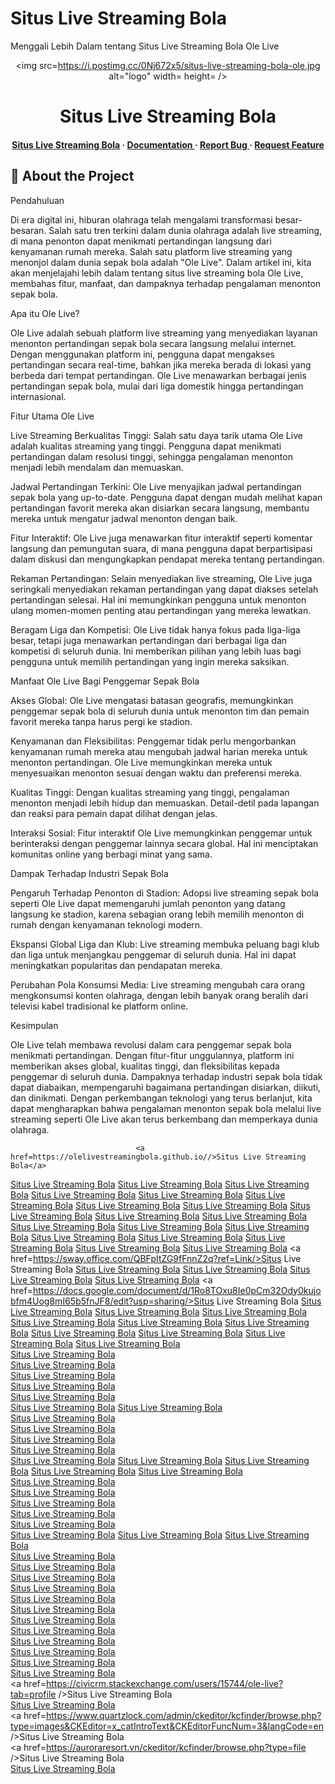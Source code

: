 # Situs Live Streaming Bola

Menggali Lebih Dalam tentang Situs Live Streaming Bola Ole Live
<div align='center'>

<img src=https://i.postimg.cc/0Nj672x5/situs-live-streaming-bola-ole.jpg alt="logo" width= height= />

<h1>Situs Live Streaming Bola</h1>
<h4> <a href=https://olesiaranbola.com/>Situs Live Streaming Bola</a> <span> · </span> <a href="https://github.com/Ole live/https://github.com/olelive/blob/master/README.md"> Documentation </a> <span> · </span> <a href="https://github.com/Ole live/https://github.com/olelive/issues"> Report Bug </a> <span> · </span> <a href="https://github.com/Ole live/https://github.com/olelive/issues"> Request Feature </a> </h4>


</div>

## :star2: About the Project



Pendahuluan

Di era digital ini, hiburan olahraga telah mengalami transformasi besar-besaran. Salah satu tren terkini dalam dunia olahraga adalah live streaming, di mana penonton dapat menikmati pertandingan langsung dari kenyamanan rumah mereka. Salah satu platform live streaming yang menonjol dalam dunia sepak bola adalah "Ole Live". Dalam artikel ini, kita akan menjelajahi lebih dalam tentang situs live streaming bola Ole Live, membahas fitur, manfaat, dan dampaknya terhadap pengalaman menonton sepak bola.

Apa itu Ole Live?

Ole Live adalah sebuah platform live streaming yang menyediakan layanan menonton pertandingan sepak bola secara langsung melalui internet. Dengan menggunakan platform ini, pengguna dapat mengakses pertandingan secara real-time, bahkan jika mereka berada di lokasi yang berbeda dari tempat pertandingan. Ole Live menawarkan berbagai jenis pertandingan sepak bola, mulai dari liga domestik hingga pertandingan internasional.

Fitur Utama Ole Live

Live Streaming Berkualitas Tinggi: Salah satu daya tarik utama Ole Live adalah kualitas streaming yang tinggi. Pengguna dapat menikmati pertandingan dalam resolusi tinggi, sehingga pengalaman menonton menjadi lebih mendalam dan memuaskan.

Jadwal Pertandingan Terkini: Ole Live menyajikan jadwal pertandingan sepak bola yang up-to-date. Pengguna dapat dengan mudah melihat kapan pertandingan favorit mereka akan disiarkan secara langsung, membantu mereka untuk mengatur jadwal menonton dengan baik.

Fitur Interaktif: Ole Live juga menawarkan fitur interaktif seperti komentar langsung dan pemungutan suara, di mana pengguna dapat berpartisipasi dalam diskusi dan mengungkapkan pendapat mereka tentang pertandingan.

Rekaman Pertandingan: Selain menyediakan live streaming, Ole Live juga seringkali menyediakan rekaman pertandingan yang dapat diakses setelah pertandingan selesai. Hal ini memungkinkan pengguna untuk menonton ulang momen-momen penting atau pertandingan yang mereka lewatkan.

Beragam Liga dan Kompetisi: Ole Live tidak hanya fokus pada liga-liga besar, tetapi juga menawarkan pertandingan dari berbagai liga dan kompetisi di seluruh dunia. Ini memberikan pilihan yang lebih luas bagi pengguna untuk memilih pertandingan yang ingin mereka saksikan.

Manfaat Ole Live Bagi Penggemar Sepak Bola

Akses Global: Ole Live mengatasi batasan geografis, memungkinkan penggemar sepak bola di seluruh dunia untuk menonton tim dan pemain favorit mereka tanpa harus pergi ke stadion.

Kenyamanan dan Fleksibilitas: Penggemar tidak perlu mengorbankan kenyamanan rumah mereka atau mengubah jadwal harian mereka untuk menonton pertandingan. Ole Live memungkinkan mereka untuk menyesuaikan menonton sesuai dengan waktu dan preferensi mereka.

Kualitas Tinggi: Dengan kualitas streaming yang tinggi, pengalaman menonton menjadi lebih hidup dan memuaskan. Detail-detil pada lapangan dan reaksi para pemain dapat dilihat dengan jelas.

Interaksi Sosial: Fitur interaktif Ole Live memungkinkan penggemar untuk berinteraksi dengan penggemar lainnya secara global. Hal ini menciptakan komunitas online yang berbagi minat yang sama.

Dampak Terhadap Industri Sepak Bola

Pengaruh Terhadap Penonton di Stadion: Adopsi live streaming sepak bola seperti Ole Live dapat memengaruhi jumlah penonton yang datang langsung ke stadion, karena sebagian orang lebih memilih menonton di rumah dengan kenyamanan teknologi modern.

Ekspansi Global Liga dan Klub: Live streaming membuka peluang bagi klub dan liga untuk menjangkau penggemar di seluruh dunia. Hal ini dapat meningkatkan popularitas dan pendapatan mereka.

Perubahan Pola Konsumsi Media: Live streaming mengubah cara orang mengkonsumsi konten olahraga, dengan lebih banyak orang beralih dari televisi kabel tradisional ke platform online.

Kesimpulan

Ole Live telah membawa revolusi dalam cara penggemar sepak bola menikmati pertandingan. Dengan fitur-fitur unggulannya, platform ini memberikan akses global, kualitas tinggi, dan fleksibilitas kepada penggemar di seluruh dunia. Dampaknya terhadap industri sepak bola tidak dapat diabaikan, mempengaruhi bagaimana pertandingan disiarkan, diikuti, dan dinikmati. Dengan perkembangan teknologi yang terus berlanjut, kita dapat mengharapkan bahwa pengalaman menonton sepak bola melalui live streaming seperti Ole Live akan terus berkembang dan memperkaya dunia olahraga.

								<a href=https://olelivestreamingbola.github.io//>Situs Live Streaming Bola</a> 
<a href=https://streamingsepakbola.github.io//>Situs Live Streaming Bola</a> 
<a href=https://olelivetv.github.io/>Situs Live Streaming Bola</a> 
<a href=https://situslivestreamingbola.bandcamp.com/album/situs-live-streaming-bola/>Situs Live Streaming Bola</a> 
<a href=https://olelive.hpage.com/welcome.html/>Situs Live Streaming Bola</a> 
<a href=https://olelivetv.brick.site//>Situs Live Streaming Bola</a> 
<a href=https://situslivestreamingbola.mystrikingly.com//>Situs Live Streaming Bola</a> 
<a href=https://situslivestreamingbola.blogspot.com//>Situs Live Streaming Bola</a> 
<a href=https://situslivestreamingbola.brushd.com//>Situs Live Streaming Bola</a> 
<a href=http://situslivestreamingbola.justfolio.com//>Situs Live Streaming Bola</a> 
<a href=https://www.justgiving.com/page/situslivestreamingbola/>Situs Live Streaming Bola</a> 
<a href=https://situslivestreamingbola.splashthat.com//>Situs Live Streaming Bola</a> 
<a href=https://controlpanel.artweb.com//>Situs Live Streaming Bola</a> 
<a href=https://about.me/olelivetv/getstarted/>Situs Live Streaming Bola</a> 
<a href=https://500px.com/photo/1076542196/situs-live-streaming-bola-ole-by-ole-live-tv/>Situs Live Streaming Bola</a> 
<a href=https://medium.com/@oletierwebsite/alternatif-situs-live-streaming-bola-saat-ini-e7bf7cdd29ce/>Situs Live Streaming Bola</a> 
<a href=https://www.flickr.com/photos/199051121@N06/with/53149697563//>Situs Live Streaming Bola</a> 
<a href=https://morguefile.com/creative/olelivetv/>Situs Live Streaming Bola</a> 
<a href=https://id.pinterest.com/olelivetv/situs-live-streaming-bola//>Situs Live Streaming Bola</a> 
<a href=https://pixabay.com/accounts/media//>Situs Live Streaming Bola</a> 
<a href=https://sway.office.com/QBFpItZG9fFnnZ2q?ref=Link/>Situs Live Streaming Bola</a> 
<a href=https://slides.com/olelivetv/ellipse/>Situs Live Streaming Bola</a> 
<a href=https://www.bingplaces.com//>Situs Live Streaming Bola</a> 
<a href=https://www.manta.com/c/m1wwxhn/situs-live-streaming-bola/>Situs Live Streaming Bola</a> 
<a href=https://olelivetv3.wordpress.com/2023/08/29/alternatif-situs-live-streaming-bola-saat-ini//>Situs Live Streaming Bola</a> 
<a href=https://docs.google.com/document/d/1Ro8TOxu8Ie0pCm32Ody0kujobfm4Uog8mI65b5fnJF8/edit?usp=sharing/>Situs Live Streaming Bola</a> 
<a href=https://olelivestreamingbola.weebly.com//>Situs Live Streaming Bola</a> 
<a href=https://olelivebolamalamini.blogspot.com//>Situs Live Streaming Bola</a> 
<a href=https://kontesbolagratis.blogspot.com//>Situs Live Streaming Bola</a> 
<a href=https://situslivestreamingbola.blogspot.com//>Situs Live Streaming Bola</a> 
<a href=https://jadwalpertandinganbolalive.blogspot.com//>Situs Live Streaming Bola</a> 
<a href=https://komunitasbolaole.blogspot.com//>Situs Live Streaming Bola</a> 
<a href=https://beritabolaupdateole.blogspot.com//>Situs Live Streaming Bola</a> 
<a href=https://infobolalegend.blogspot.com//>Situs Live Streaming Bola</a> 
<a href=https://beritaliga1bri.blogspot.com//>Situs Live Streaming Bola</a> 
<a href=https://medium.com/@livestreamingbola/alternatif-situs-live-streaming-bola-saat-ini-8e39a0640cdf/>Situs Live Streaming Bola</a> 										
<a href=https://www.deviantart.com/livestreamingbola/artAlternatif-Situs-Live-Streaming-Bola-Saat-Ini-978711014		/>Situs Live Streaming Bola</a> 								
<a href=https://livestreamingbola.tumblr.com/post/725253479956987904/live-streaming-bola/>Situs Live Streaming Bola</a> 										
<a href=https://audiomack.com/olelivetv					/>Situs Live Streaming Bola</a> 					
<a href=https://www.kickstarter.com/profile/1289394023/about	/>Situs Live Streaming Bola</a> 									
<a href=https://www.bloglovin.com/@olelivetv/alternatif-situs-live-streaming-bola-saat		/>Situs Live Streaming Bola</a> 								
<a href=https://www.tripadvisor.co.id/Profile/olelivetv										/>Situs Live Streaming Bola</a> 
<a href=https://issuu.com/olelivetv/docs/alternatif_situs_live_streaming_bola_saat_ini/>Situs Live Streaming Bola</a> 										
<a href=https://alternatifsituslivestreaming.blogspot.com/			/>Situs Live Streaming Bola</a> 							
<a href=https://olelivetv.wordpress.com/				/>Situs Live Streaming Bola</a> 						
<a href=https://olelivetv.livejournal.com/418.html			/>Situs Live Streaming Bola</a> 							
<a href=https://olelivetv.weebly.com/				/>Situs Live Streaming Bola</a> 						
<a href=https://miarroba.com/olelivetv										/>Situs Live Streaming Bola</a> 
<a href=https://olelivetv.bravesites.com/										/>Situs Live Streaming Bola</a> 
<a href=http://olelivetv.wikidot.com/start										/>Situs Live Streaming Bola</a> 
<a href=https://olelivetv.edublogs.org/										/>Situs Live Streaming Bola</a> 
<a href=https://splafy-schniands-tseiands.yolasite.com/				/>Situs Live Streaming Bola</a> 						
<a href=https://sites.google.com/view/olelivetv/halaman-muka		/>Situs Live Streaming Bola</a> 								
<a href=https://olelivetv.jigsy.com/								/>Situs Live Streaming Bola</a> 		
<a href=https://id.quora.com/Apa-website-live-streaming-pertandingan-sepak-bola-yang-bagus		/>Situs Live Streaming Bola</a> 								
<a href=https://olelivetv.blog.fc2.com/blog-entry-1.html								/>Situs Live Streaming Bola</a> 		
<a href=https://www.slideshare.net/tierweb/situs-live-streaming-bolapdf					/>Situs Live Streaming Bola</a> 					
<a href=https://situslivestreamingbola.zohosites.com/										/>Situs Live Streaming Bola</a> 
<a href=https://www.scribd.com/document/667577170/Situs-Live-Streaming-Bola										/>Situs Live Streaming Bola</a> 
<a href=https://www.deviantart.com/situslivestreaming/art5-Situs-Terbaik-untuk-Live-Streaming-Bola-Langsung-979404073	/>Situs Live Streaming Bola</a> 									
<a href=https://www.pozible.com/profile/tier-web						/>Situs Live Streaming Bola</a> 				
<a href=https://www.veoh.com/myprofile							/>Situs Live Streaming Bola</a> 			
<a href=https://www.thinglink.com/scene/1752638672521397092			/>Situs Live Streaming Bola</a> 							
<a href=https://linktr.ee/situslivestreamingbola					/>Situs Live Streaming Bola</a> 					
<a href=https://www.intensedebate.com/profiles/oletierwebsite		/>Situs Live Streaming Bola</a> 								
<a href=https://doodleordie.com/profile/olelive						/>Situs Live Streaming Bola</a> 				
<a href=https://folkd.com/link/Situs-Live-Streaming-Bola				/>Situs Live Streaming Bola</a> 						
<a href=https://profiles.wordpress.org/olelivetv/					/>Situs Live Streaming Bola</a> 					
<a href=https://www.openstreetmap.org/user/ole%20live%20tv				/>Situs Live Streaming Bola</a> 						
<a href=https://qiita.com/oletierwebsite									/>Situs Live Streaming Bola</a> 	
<a href=https://giphy.com/gifs/soccer-foottbal-C5lxJUXOJxT7K841TQ				/>Situs Live Streaming Bola</a> 						
<a href=https://www.bitsdujour.com/profiles/BXyhb6								/>Situs Live Streaming Bola</a> 		
<a href=https://civicrm.stackexchange.com/users/15744/ole-live?tab=profile			/>Situs Live Streaming Bola</a> 							
<a href=https://location-bretagne.com/kcfinder/browse.php		/>Situs Live Streaming Bola</a> 								
<a href=https://www.quartzlock.com/admin/ckeditor/kcfinder/browse.php?type=images&CKEditor=x_catIntroText&CKEditorFuncNum=3&langCode=en		/>Situs Live Streaming Bola</a> 								
<a href=https://auroraresort.vn/ckeditor/kcfinder/browse.php?type=file			/>Situs Live Streaming Bola</a> 							
<a href=https://www.academia.edu/106158123/situs_live_streaming_bola		/>Situs Live Streaming Bola</a> 
